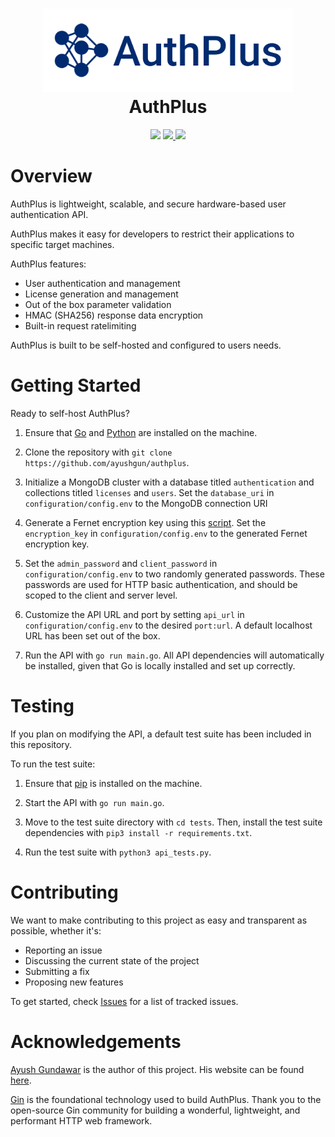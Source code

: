 <h1 align="center">
  <img src="assets/logo.png" width="400px">
  <br>
  AuthPlus
</h1>
<p align="center">
  <img src="https://img.shields.io/github/deployments/ayushgun/authplus/github-pages?label=build&logo=github&style=flat-square"/>
  <a href="https://github.com/ayushgun/authplus/releases/latest">
    <img src="https://img.shields.io/github/v/tag/ayushgun/authplus?label=version&style=flat-square"/>
  </a>
  <a href="LICENSE.md">
    <img src="https://img.shields.io/github/license/ayushgun/authplus?style=flat-square"/>
  </a>
</p>

# Overview

AuthPlus is lightweight, scalable, and secure hardware-based user authentication API.

AuthPlus makes it easy for developers to restrict their applications to specific target machines.

AuthPlus features:

- User authentication and management
- License generation and management
- Out of the box parameter validation
- HMAC (SHA256) response data encryption
- Built-in request ratelimiting

AuthPlus is built to be self-hosted and configured to users needs.

# Getting Started

Ready to self-host AuthPlus?

1. Ensure that [Go](https://go.dev/dl/) and [Python](https://www.python.org/downloads/) are installed on the machine.

2. Clone the repository with `git clone https://github.com/ayushgun/authplus`.

3. Initialize a MongoDB cluster with a database titled `authentication` and collections titled `licenses` and `users`. Set the `database_uri` in `configuration/config.env` to the MongoDB connection URI

4. Generate a Fernet encryption key using this [script](https://gist.github.com/ayushgun/1fd456f8cfb51e1d6ccf21d52c39317f). Set the `encryption_key` in `configuration/config.env` to the generated Fernet encryption key.

5. Set the `admin_password` and `client_password` in `configuration/config.env` to two randomly generated passwords. These passwords are used for HTTP basic authentication, and should be scoped to the client and server level.

6. Customize the API URL and port by setting `api_url` in `configuration/config.env` to the desired `port:url`. A default localhost URL has been set out of the box.

7. Run the API with `go run main.go`. All API dependencies will automatically be installed, given that Go is locally installed and set up correctly.

# Testing

If you plan on modifying the API, a default test suite has been included in this repository.

To run the test suite:

1. Ensure that [pip](https://pypi.org/project/pip/) is installed on the machine.

2. Start the API with `go run main.go`.

3. Move to the test suite directory with `cd tests`. Then, install the test suite dependencies with `pip3 install -r requirements.txt`.

4. Run the test suite with `python3 api_tests.py`.

# Contributing

We want to make contributing to this project as easy and transparent as possible, whether it's:

- Reporting an issue
- Discussing the current state of the project
- Submitting a fix
- Proposing new features

To get started, check [Issues](https://github.com/ayushgun/authplus/issues) for a list of tracked issues.

# Acknowledgements

[Ayush Gundawar](https://github.com/ayushgun) is the author of this project. His website can be found [here](https://ayushgundawar.me).

[Gin](https://github.com/gin-gonic/gin) is the foundational technology used to build AuthPlus. Thank you to the open-source Gin community for building a wonderful, lightweight, and performant HTTP web framework.
